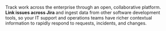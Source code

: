 <P pclass="mb-3" weight="light" color="text-gray-500 dark:text-gray-400">
  Track work across the enterprise through an open, collaborative platform.
  <strong class="font-semibold text-gray-900 dark:text-white">
    Link issues across Jira
  </strong>
  and ingest data from other software development tools, so your IT support and operations teams have
  richer contextual information to rapidly respond to requests, incidents, and changes.
</P>